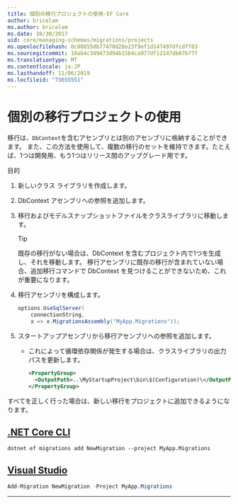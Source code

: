 ```yaml
---
title: 個別の移行プロジェクトの使用-EF Core
author: bricelam
ms.author: bricelam
ms.date: 10/30/2017
uid: core/managing-schemas/migrations/projects
ms.openlocfilehash: 0c08855db77470d28e23f9ef1d147497dfcdff83
ms.sourcegitcommit: 18ab4c349473d94b15b4ca977df12147db07b77f
ms.translationtype: MT
ms.contentlocale: ja-JP
ms.lasthandoff: 11/06/2019
ms.locfileid: "73655551"
---
```

# <a name="using-a-separate-migrations-project"></a>個別の移行プロジェクトの使用

移行は、`DbContext`を含むアセンブリとは別のアセンブリに格納することができます。 また、この方法を使用して、複数の移行のセットを維持できます。たとえば、1つは開発用、もう1つはリリース間のアップグレード用です。

目的

1. 新しいクラス ライブラリを作成します。

2. DbContext アセンブリへの参照を追加します。

3. 移行およびモデルスナップショットファイルをクラスライブラリに移動します。
   > [!TIP]
   > 既存の移行がない場合は、DbContext を含むプロジェクト内で1つを生成し、それを移動します。
   > 移行アセンブリに既存の移行が含まれていない場合、追加移行コマンドで DbContext を見つけることができないため、これが重要になります。

4. 移行アセンブリを構成します。

   ``` csharp
   options.UseSqlServer(
       connectionString,
       x => x.MigrationsAssembly("MyApp.Migrations"));
   ```

5. スタートアップアセンブリから移行アセンブリへの参照を追加します。
   * これによって循環依存関係が発生する場合は、クラスライブラリの出力パスを更新します。

     ``` xml
     <PropertyGroup>
       <OutputPath>..\MyStartupProject\bin\$(Configuration)\</OutputPath>
     </PropertyGroup>
     ```

すべてを正しく行った場合は、新しい移行をプロジェクトに追加できるようになります。

## <a name="net-core-clitabdotnet-core-cli"></a>[.NET Core CLI](#tab/dotnet-core-cli)

``` Console
dotnet ef migrations add NewMigration --project MyApp.Migrations
```

## <a name="visual-studiotabvs"></a>[Visual Studio](#tab/vs)

``` powershell
Add-Migration NewMigration -Project MyApp.Migrations
```

***
